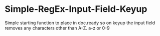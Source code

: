 # Simple-RegEx-Input-Field-Keyup
Simple starting function to place in doc.ready so on keyup the input field removes any characters other than A-Z. a-z or 0-9
